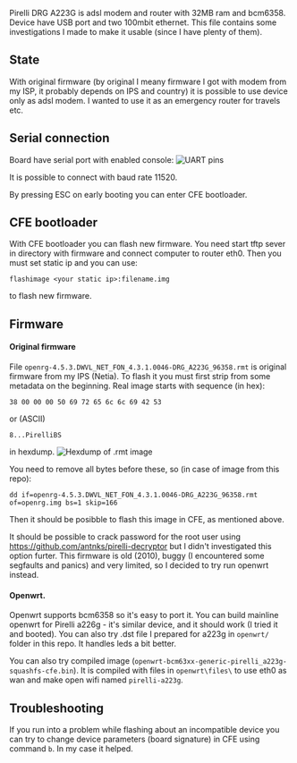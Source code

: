 Pirelli DRG A223G is adsl modem and router with 32MB ram and bcm6358. Device have USB port and two 100mbit ethernet. This file contains some investigations I made to make it usable (since I have plenty of them).

## State
With original firmware (by original I meany firmware I got with modem from my ISP, it probably depends on IPS and country) it is possible to use device only as adsl modem. I wanted to use it as an emergency router for travels etc.

## Serial connection
Board have serial port with enabled console:
![UART pins](https://raw.githubusercontent.com/franekjel/Pirelli-a223g-hacks/master/uart.jpg)

It is possible to connect with baud rate 11520.

By pressing ESC on early booting you can enter CFE bootloader.

## CFE bootloader
With CFE bootloader you can flash new firmware. You need start tftp sever in directory with firmware and connect computer to router eth0. Then you must set static ip and you can use:
```
flashimage <your static ip>:filename.img
```
to flash new firmware.

## Firmware
#### Original firmware
File ```openrg-4.5.3.DWVL_NET_FON_4.3.1.0046-DRG_A223G_96358.rmt``` is original firmware from my IPS (Netia). To flash it you must first strip from some metadata on the beginning. Real image starts with sequence (in hex):
```
38 00 00 00 50 69 72 65 6c 6c 69 42 53
```
or (ASCII)
```
8...PirelliBS
```
in hexdump.
![Hexdump of .rmt image](https://raw.githubusercontent.com/franekjel/Pirelli-a223g-hacks/master/uart.jpg)

You need to remove all bytes before these, so (in case of image from this repo):
```
dd if=openrg-4.5.3.DWVL_NET_FON_4.3.1.0046-DRG_A223G_96358.rmt of=openrg.img bs=1 skip=166
```
Then it should be posibble to flash this image in CFE, as mentioned above.

It should be possible to crack password for the root user using
https://github.com/antnks/pirelli-decryptor
but I didn't investigated this option furter. This firmware is old (2010), buggy (I encountered some segfaults and panics) and very limited, so I decided to try run openwrt instead.

#### Openwrt.
Openwrt supports bcm6358 so it's easy to port it. You can build mainline openwrt for Pirelli a226g - it's similar device, and it should work (I tried it and booted). You can also try .dst file I prepared for a223g in ```openwrt/``` folder in this repo. It handles leds a bit better.

You can also try compiled image (```openwrt-bcm63xx-generic-pirelli_a223g-squashfs-cfe.bin```). It is compiled with files in ```openwrt\files\``` to use eth0 as wan and make open wifi named `pirelli-a223g`.

## Troubleshooting

If you run into a problem while flashing about an incompatible device you can try to change device parameters (board signature) in CFE using command ```b```. In my case it helped.
